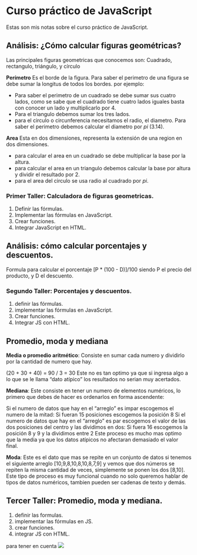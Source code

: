 # Curso práctico de JavaScript

Estas son mis notas sobre el curso práctico de JavaScript.

## Análisis: ¿Cómo calcular figuras geométricas?
Las principales figuras geometricas que conocemos son: Cuadrado, rectangulo, triángulo, y círculo

**Perímetro** 
Es el borde de la figura.
Para saber el perimetro de una figura se debe sumar la longitus de 
todos los bordes. por ejemplo:

* Para saber el perimetro de un cuadrado se debe sumar sus cuatro lados, como se sabe que el cuadrado tiene cuatro lados iguales basta con conocer un lado y multiplicarlo por 4.
* Para el triangulo debemos sumar los tres lados.
* para el circulo o circunferencia necesitamos el radio, el diametro. Para saber el perimetro debemos calcular el diametro por *pi* (3.14).

**Area**
Esta en dos dimensiones, representa la extensión de una region en dos dimensiones.

* para calcular el area en un cuadrado se debe multiplicar la base por la altura.
* para calcular el area en un triangulo debemos calcular la base por altura y dividir el resultado por 2.
* para el area del circulo se usa radio al cuadrado por *pi*.

### Primer Taller: Calculadora de figuras geometricas.
1. Definir las fórmulas.
2. Implementar las fórmulas en JavaScript.
3. Crear funciones.
4. Integrar JavaScript en HTML.

## Análisis: cómo calcular porcentajes y descuentos.
Formula para calcular el porcentaje
[P * (100 - D)]/100 siendo P el precio del producto, y D el descuento.
### Segundo Taller: Porcentajes y descuentos.
1. definir las fórmulas.
2. implementar las fórmulas en JavaScript.
3. Crear funciones.
4. Integrar JS con HTML.

## Promedio, moda y mediana
**Media o promedio aritmético**: Consiste en sumar cada numero y dividirlo por la cantidad de numero que hay.

(20 + 30 + 40) = 90 / 3 = 30
Este no es tan optimo ya que si ingresa algo a lo que se le llama “dato atípico” los resultados no serian muy acertados.


**Mediana**: Este consiste en tener un numero de elementos numéricos, lo primero que debes de hacer es ordenarlos en forma ascendente:

Si el numero de datos que hay en el “arreglo” es impar escogemos el numero de la mitad: Si fueran 15 posiciones escogemos la posición 8
Si el numero de datos que hay en el “arreglo” es par escogemos el valor de las dos posiciones del centro y las dividimos en dos: Si fuera 16 escogemos la posición 8 y 9 y la dividimos entre 2
Este proceso es mucho mas optimo que la media ya que los datos atípicos no afectaran demasiado el valor final.

**Moda**: Este es el dato que mas se repite en un conjunto de datos si tenemos el siguiente arreglo [10,9,8,10,8,10,8,7,9] y vemos que dos números se repiten la misma cantidad de veces, simplemente se ponen los dos [8,10].
Este tipo de proceso es muy funcional cuando no solo queremos hablar de tipos de datos numéricos, tambien pueden ser cadenas de texto y demás.

## Tercer Taller: Promedio, moda y mediana.
1. definir las formulas.
2. implementar las fórmulas en JS.
3. crear funciones.
4. integrar JS con HTML.

para tener en cuenta 
![](https://static.platzi.com/media/user_upload/FR%20ARRAY-SHEET-55236528-302e-4e62-8c1d-40741ffc6a79.jpg)